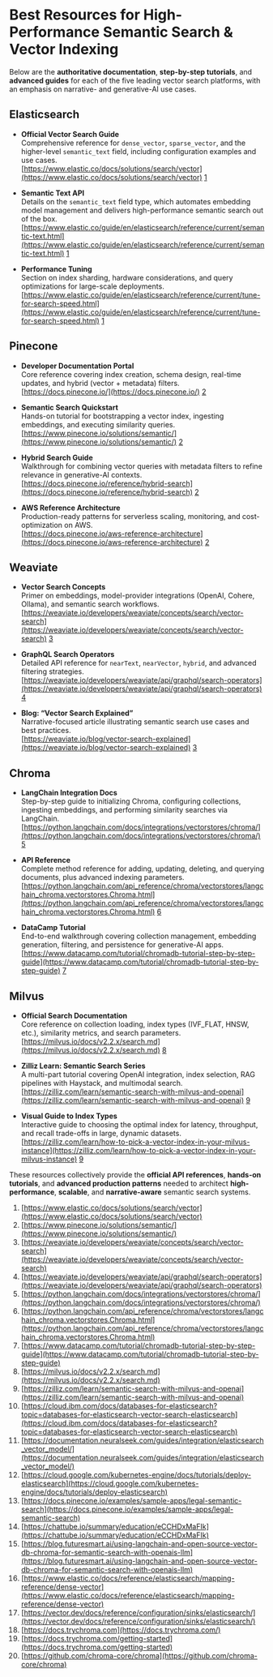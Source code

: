 # Best Resources for High-Performance Semantic Search & Vector Indexing

Below are the **authoritative documentation**, **step-by-step tutorials**, and **advanced guides** for each of the five leading vector search platforms, with an emphasis on narrative- and generative-AI use cases.

## Elasticsearch

- **Official Vector Search Guide**  
    Comprehensive reference for `dense_vector`, `sparse_vector`, and the higher-level `semantic_text` field, including configuration examples and use cases.  
    [https://www.elastic.co/docs/solutions/search/vector](https://www.elastic.co/docs/solutions/search/vector) [1](https://www.elastic.co/docs/solutions/search/vector)
    
- **Semantic Text API**  
    Details on the `semantic_text` field type, which automates embedding model management and delivers high-performance semantic search out of the box.  
    [https://www.elastic.co/guide/en/elasticsearch/reference/current/semantic-text.html](https://www.elastic.co/guide/en/elasticsearch/reference/current/semantic-text.html) [1](https://www.elastic.co/docs/solutions/search/vector)
    
- **Performance Tuning**  
    Section on index sharding, hardware considerations, and query optimizations for large-scale deployments.  
    [https://www.elastic.co/guide/en/elasticsearch/reference/current/tune-for-search-speed.html](https://www.elastic.co/guide/en/elasticsearch/reference/current/tune-for-search-speed.html) [1](https://www.elastic.co/docs/solutions/search/vector)
    

## Pinecone

- **Developer Documentation Portal**  
    Core reference covering index creation, schema design, real-time updates, and hybrid (vector + metadata) filters.  
    [https://docs.pinecone.io/](https://docs.pinecone.io/) [2](https://www.pinecone.io/solutions/semantic/)
    
- **Semantic Search Quickstart**  
    Hands-on tutorial for bootstrapping a vector index, ingesting embeddings, and executing similarity queries.  
    [https://www.pinecone.io/solutions/semantic/](https://www.pinecone.io/solutions/semantic/) [2](https://www.pinecone.io/solutions/semantic/)
    
- **Hybrid Search Guide**  
    Walkthrough for combining vector queries with metadata filters to refine relevance in generative-AI contexts.  
    [https://docs.pinecone.io/reference/hybrid-search](https://docs.pinecone.io/reference/hybrid-search) [2](https://www.pinecone.io/solutions/semantic/)
    
- **AWS Reference Architecture**  
    Production-ready patterns for serverless scaling, monitoring, and cost-optimization on AWS.  
    [https://docs.pinecone.io/aws-reference-architecture](https://docs.pinecone.io/aws-reference-architecture) [2](https://www.pinecone.io/solutions/semantic/)
    

## Weaviate

- **Vector Search Concepts**  
    Primer on embeddings, model-provider integrations (OpenAI, Cohere, Ollama), and semantic search workflows.  
    [https://weaviate.io/developers/weaviate/concepts/search/vector-search](https://weaviate.io/developers/weaviate/concepts/search/vector-search) [3](https://weaviate.io/developers/weaviate/concepts/search/vector-search)
    
- **GraphQL Search Operators**  
    Detailed API reference for `nearText`, `nearVector`, `hybrid`, and advanced filtering strategies.  
    [https://weaviate.io/developers/weaviate/api/graphql/search-operators](https://weaviate.io/developers/weaviate/api/graphql/search-operators) [4](https://weaviate.io/developers/weaviate/api/graphql/search-operators)
    
- **Blog: “Vector Search Explained”**  
    Narrative-focused article illustrating semantic search use cases and best practices.  
    [https://weaviate.io/blog/vector-search-explained](https://weaviate.io/blog/vector-search-explained) [3](https://weaviate.io/developers/weaviate/concepts/search/vector-search)
    

## Chroma

- **LangChain Integration Docs**  
    Step-by-step guide to initializing Chroma, configuring collections, ingesting embeddings, and performing similarity searches via LangChain.  
    [https://python.langchain.com/docs/integrations/vectorstores/chroma/](https://python.langchain.com/docs/integrations/vectorstores/chroma/) [5](https://python.langchain.com/docs/integrations/vectorstores/chroma/)
    
- **API Reference**  
    Complete method reference for adding, updating, deleting, and querying documents, plus advanced indexing parameters.  
    [https://python.langchain.com/api_reference/chroma/vectorstores/langchain_chroma.vectorstores.Chroma.html](https://python.langchain.com/api_reference/chroma/vectorstores/langchain_chroma.vectorstores.Chroma.html) [6](https://python.langchain.com/api_reference/chroma/vectorstores/langchain_chroma.vectorstores.Chroma.html)
    
- **DataCamp Tutorial**  
    End-to-end walkthrough covering collection management, embedding generation, filtering, and persistence for generative-AI apps.  
    [https://www.datacamp.com/tutorial/chromadb-tutorial-step-by-step-guide](https://www.datacamp.com/tutorial/chromadb-tutorial-step-by-step-guide) [7](https://www.datacamp.com/tutorial/chromadb-tutorial-step-by-step-guide)
    

## Milvus

- **Official Search Documentation**  
    Core reference on collection loading, index types (IVF_FLAT, HNSW, etc.), similarity metrics, and search parameters.  
    [https://milvus.io/docs/v2.2.x/search.md](https://milvus.io/docs/v2.2.x/search.md) [8](https://milvus.io/docs/v2.2.x/search.md)
    
- **Zilliz Learn: Semantic Search Series**  
    A multi-part tutorial covering OpenAI integration, index selection, RAG pipelines with Haystack, and multimodal search.  
    [https://zilliz.com/learn/semantic-search-with-milvus-and-openai](https://zilliz.com/learn/semantic-search-with-milvus-and-openai) [9](https://zilliz.com/learn/semantic-search-with-milvus-and-openai)
    
- **Visual Guide to Index Types**  
    Interactive guide to choosing the optimal index for latency, throughput, and recall trade-offs in large, dynamic datasets.  
    [https://zilliz.com/learn/how-to-pick-a-vector-index-in-your-milvus-instance](https://zilliz.com/learn/how-to-pick-a-vector-index-in-your-milvus-instance) [9](https://zilliz.com/learn/semantic-search-with-milvus-and-openai)
    

These resources collectively provide the **official API references**, **hands-on tutorials**, and **advanced production patterns** needed to architect **high-performance**, **scalable**, and **narrative-aware** semantic search systems.

1. [https://www.elastic.co/docs/solutions/search/vector](https://www.elastic.co/docs/solutions/search/vector)
2. [https://www.pinecone.io/solutions/semantic/](https://www.pinecone.io/solutions/semantic/)
3. [https://weaviate.io/developers/weaviate/concepts/search/vector-search](https://weaviate.io/developers/weaviate/concepts/search/vector-search)
4. [https://weaviate.io/developers/weaviate/api/graphql/search-operators](https://weaviate.io/developers/weaviate/api/graphql/search-operators)
5. [https://python.langchain.com/docs/integrations/vectorstores/chroma/](https://python.langchain.com/docs/integrations/vectorstores/chroma/)
6. [https://python.langchain.com/api_reference/chroma/vectorstores/langchain_chroma.vectorstores.Chroma.html](https://python.langchain.com/api_reference/chroma/vectorstores/langchain_chroma.vectorstores.Chroma.html)
7. [https://www.datacamp.com/tutorial/chromadb-tutorial-step-by-step-guide](https://www.datacamp.com/tutorial/chromadb-tutorial-step-by-step-guide)
8. [https://milvus.io/docs/v2.2.x/search.md](https://milvus.io/docs/v2.2.x/search.md)
9. [https://zilliz.com/learn/semantic-search-with-milvus-and-openai](https://zilliz.com/learn/semantic-search-with-milvus-and-openai)
10. [https://cloud.ibm.com/docs/databases-for-elasticsearch?topic=databases-for-elasticsearch-vector-search-elasticsearch](https://cloud.ibm.com/docs/databases-for-elasticsearch?topic=databases-for-elasticsearch-vector-search-elasticsearch)
11. [https://documentation.neuralseek.com/guides/integration/elasticsearch_vector_model/](https://documentation.neuralseek.com/guides/integration/elasticsearch_vector_model/)
12. [https://cloud.google.com/kubernetes-engine/docs/tutorials/deploy-elasticsearch](https://cloud.google.com/kubernetes-engine/docs/tutorials/deploy-elasticsearch)
13. [https://docs.pinecone.io/examples/sample-apps/legal-semantic-search](https://docs.pinecone.io/examples/sample-apps/legal-semantic-search)
14. [https://chattube.io/summary/education/eCCHDxMaFIk](https://chattube.io/summary/education/eCCHDxMaFIk)
15. [https://blog.futuresmart.ai/using-langchain-and-open-source-vector-db-chroma-for-semantic-search-with-openais-llm](https://blog.futuresmart.ai/using-langchain-and-open-source-vector-db-chroma-for-semantic-search-with-openais-llm)
16. [https://www.elastic.co/docs/reference/elasticsearch/mapping-reference/dense-vector](https://www.elastic.co/docs/reference/elasticsearch/mapping-reference/dense-vector)
17. [https://vector.dev/docs/reference/configuration/sinks/elasticsearch/](https://vector.dev/docs/reference/configuration/sinks/elasticsearch/)
18. [https://docs.trychroma.com](https://docs.trychroma.com/)
19. [https://docs.trychroma.com/getting-started](https://docs.trychroma.com/getting-started)
20. [https://github.com/chroma-core/chroma](https://github.com/chroma-core/chroma)